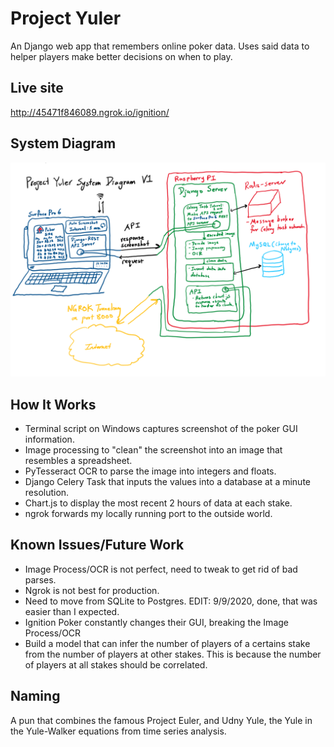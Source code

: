# Project Yuler
An Django web app that remembers online poker data. Uses said data to helper players make better decisions on when to play. 
## Live site
http://45471f846089.ngrok.io/ignition/
## System Diagram
![alt text](readme_static/project_yuler_system_diagram_v1.PNG)
## How It Works
- Terminal script on Windows captures screenshot of the poker GUI information.
- Image processing to "clean" the screenshot into an image that resembles a spreadsheet.
- PyTesseract OCR to parse the image into integers and floats.
- Django Celery Task that inputs the values into a database at a minute resolution.
- Chart.js to display the most recent 2 hours of data at each stake.
- ngrok forwards my locally running port to the outside world.
## Known Issues/Future Work
- Image Process/OCR is not perfect, need to tweak to get rid of bad parses.
- Ngrok is not best for production.
- Need to move from SQLite to Postgres. EDIT: 9/9/2020, done, that was easier than I expected. 
- Ignition Poker constantly changes their GUI, breaking the Image Process/OCR
- Build a model that can infer the number of players of a certains stake from the number of players at other stakes. This is because the number of players at all stakes should be correlated.
## Naming
A pun that combines the famous Project Euler, and Udny Yule, the Yule in the Yule-Walker equations from time series analysis. 
